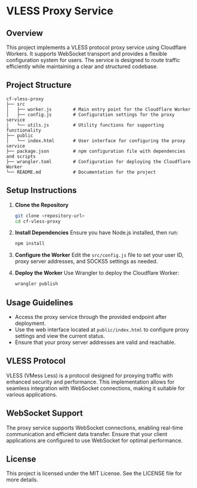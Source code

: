 # VLESS Proxy Service

## Overview
This project implements a VLESS protocol proxy service using Cloudflare Workers. It supports WebSocket transport and provides a flexible configuration system for users. The service is designed to route traffic efficiently while maintaining a clear and structured codebase.

## Project Structure
```
cf-vless-proxy
├── src
│   ├── worker.js        # Main entry point for the Cloudflare Worker
│   ├── config.js        # Configuration settings for the proxy service
│   └── utils.js         # Utility functions for supporting functionality
├── public
│   └── index.html       # User interface for configuring the proxy service
├── package.json         # npm configuration file with dependencies and scripts
├── wrangler.toml        # Configuration for deploying the Cloudflare Worker
└── README.md            # Documentation for the project
```

## Setup Instructions
1. **Clone the Repository**
   ```bash
   git clone <repository-url>
   cd cf-vless-proxy
   ```

2. **Install Dependencies**
   Ensure you have Node.js installed, then run:
   ```bash
   npm install
   ```

3. **Configure the Worker**
   Edit the `src/config.js` file to set your user ID, proxy server addresses, and SOCKS5 settings as needed.

4. **Deploy the Worker**
   Use Wrangler to deploy the Cloudflare Worker:
   ```bash
   wrangler publish
   ```

## Usage Guidelines
- Access the proxy service through the provided endpoint after deployment.
- Use the web interface located at `public/index.html` to configure proxy settings and view the current status.
- Ensure that your proxy server addresses are valid and reachable.

## VLESS Protocol
VLESS (VMess Less) is a protocol designed for proxying traffic with enhanced security and performance. This implementation allows for seamless integration with WebSocket connections, making it suitable for various applications.

## WebSocket Support
The proxy service supports WebSocket connections, enabling real-time communication and efficient data transfer. Ensure that your client applications are configured to use WebSocket for optimal performance.

## License
This project is licensed under the MIT License. See the LICENSE file for more details.